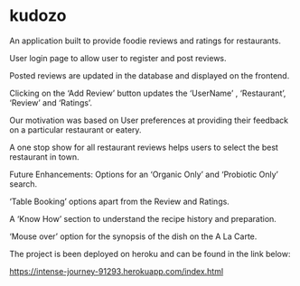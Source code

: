# kudozo

An application built to provide foodie reviews and ratings for restaurants.

User login page to allow user to register and post reviews.

Posted reviews are updated in the database and displayed on the frontend.

Clicking on the ‘Add Review’ button updates the ‘UserName’ , ‘Restaurant’, ‘Review’ and ‘Ratings’.

Our motivation was based on User preferences at providing their feedback on a particular restaurant or eatery.

A one stop show for all restaurant reviews helps users to select the best restaurant in town.

Future Enhancements:
Options for an ‘Organic Only’ and ‘Probiotic Only’ search.

 ‘Table Booking’ options apart from the Review and Ratings.
 
 A ‘Know How’ section to understand the recipe history and preparation.
 
 ‘Mouse over’ option for the synopsis of the dish on the A La Carte.
 
 
 
 The project is been deployed on heroku and can be found in the link below:

https://intense-journey-91293.herokuapp.com/index.html



